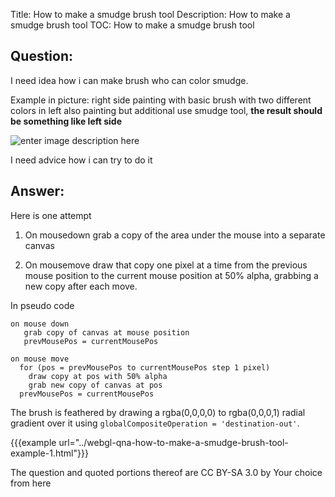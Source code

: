Title: How to make a smudge brush tool
Description: How to make a smudge brush tool
TOC: How to make a smudge brush tool

## Question:

I need idea how i can make brush who can color smudge. 

Example in picture: right side painting with basic brush with two different colors in left also painting but additional use smudge tool, **the result should be something like left side**

![enter image description here][1]

I need advice how i can try to do it

  [1]: http://i.stack.imgur.com/oyaBs.png

## Answer:

Here is one attempt

1. On mousedown grab a copy of the area under the mouse into a separate canvas

2. On mousemove draw that copy one pixel at a time from the previous mouse position to the current mouse position at 50% alpha, grabbing a new copy after each move.

In pseudo code

```
on mouse down
   grab copy of canvas at mouse position
   prevMousePos = currentMousePos

on mouse move
  for (pos = prevMousePos to currentMousePos step 1 pixel) 
    draw copy at pos with 50% alpha
    grab new copy of canvas at pos
  prevMousePos = currentMousePos
```

The brush is feathered by drawing a rgba(0,0,0,0) to rgba(0,0,0,1) radial gradient over it using `globalCompositeOperation = 'destination-out'`.  


{{{example url="../webgl-qna-how-to-make-a-smudge-brush-tool-example-1.html"}}}




<div class="so">
  <div>The question and quoted portions thereof are 
    CC BY-SA 3.0 by
    <a data-href="https://stackoverflow.com/users/4270436">Your choice</a>
    from
    <a data-href="https://stackoverflow.com/questions/28197378">here</a>
  </div>
</div>
